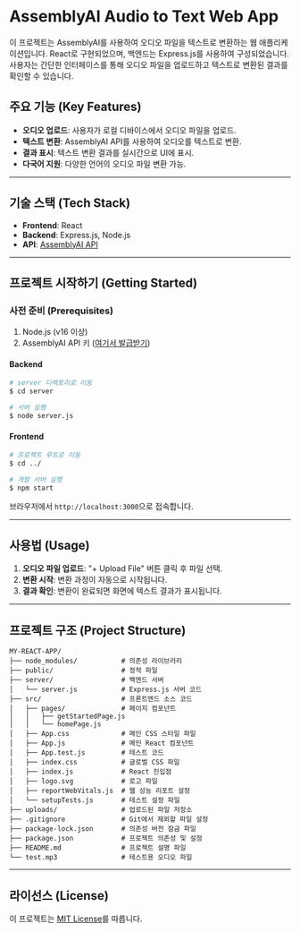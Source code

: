 # AssemblyAI Audio to Text Web App

이 프로젝트는 AssemblyAI를 사용하여 오디오 파일을 텍스트로 변환하는 웹 애플리케이션입니다. React로 구현되었으며, 백엔드는 Express.js를 사용하여 구성되었습니다. 사용자는 간단한 인터페이스를 통해 오디오 파일을 업로드하고 텍스트로 변환된 결과를 확인할 수 있습니다.

## 주요 기능 (Key Features)

- **오디오 업로드**: 사용자가 로컬 디바이스에서 오디오 파일을 업로드.
- **텍스트 변환**: AssemblyAI API를 사용하여 오디오를 텍스트로 변환.
- **결과 표시**: 텍스트 변환 결과를 실시간으로 UI에 표시.
- **다국어 지원**: 다양한 언어의 오디오 파일 변환 가능.

---

## 기술 스택 (Tech Stack)

- **Frontend**: React
- **Backend**: Express.js, Node.js
- **API**: [AssemblyAI API](https://www.assemblyai.com/)

---

## 프로젝트 시작하기 (Getting Started)

### 사전 준비 (Prerequisites)

1. Node.js (v16 이상)
2. AssemblyAI API 키 ([여기서 발급받기](https://www.assemblyai.com/dashboard))

#### Backend

```bash
# server 디렉토리로 이동
$ cd server

# 서버 실행
$ node server.js
```

#### Frontend

```bash
# 프로젝트 루트로 이동
$ cd ../

# 개발 서버 실행
$ npm start
```

브라우저에서 `http://localhost:3000`으로 접속합니다.

---

## 사용법 (Usage)

1. **오디오 파일 업로드**: "+ Upload File" 버튼 클릭 후 파일 선택.
2. **변환 시작**: 변환 과정이 자동으로 시작됩니다.
3. **결과 확인**: 변환이 완료되면 화면에 텍스트 결과가 표시됩니다.

---

## 프로젝트 구조 (Project Structure)

```
MY-REACT-APP/
├── node_modules/           # 의존성 라이브러리
├── public/                 # 정적 파일
├── server/                 # 백엔드 서버
│   └── server.js           # Express.js 서버 코드
├── src/                    # 프론트엔드 소스 코드
│   ├── pages/              # 페이지 컴포넌트
│   │   ├── getStartedPage.js
│   │   └── homePage.js
│   ├── App.css             # 메인 CSS 스타일 파일
│   ├── App.js              # 메인 React 컴포넌트
│   ├── App.test.js         # 테스트 코드
│   ├── index.css           # 글로벌 CSS 파일
│   ├── index.js            # React 진입점
│   ├── logo.svg            # 로고 파일
│   ├── reportWebVitals.js  # 웹 성능 리포트 설정
│   └── setupTests.js       # 테스트 설정 파일
├── uploads/                # 업로드된 파일 저장소
├── .gitignore              # Git에서 제외할 파일 설정
├── package-lock.json       # 의존성 버전 잠금 파일
├── package.json            # 프로젝트 의존성 및 설정
├── README.md               # 프로젝트 설명 파일
└── test.mp3                # 테스트용 오디오 파일
```

---

## 라이선스 (License)

이 프로젝트는 [MIT License](LICENSE)를 따릅니다.
